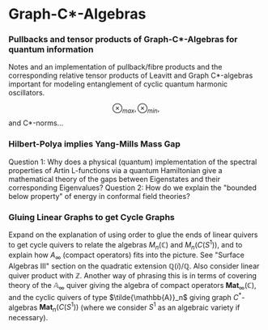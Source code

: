 # Graph-C*-Algebras
### Pullbacks and tensor products of Graph-C*-Algebras for quantum information
Notes and an implementation of pullback/fibre products and the corresponding relative tensor products of Leavitt and Graph C*-algebras important for modeling entanglement of cyclic quantum harmonic oscillators. 

$$\otimes_{max}, \otimes_{min},$$ and C*-norms...

### Hilbert-Polya implies Yang-Mills Mass Gap
Question 1: Why does a physical (quantum) implementation of the spectral properties of Artin L-functions via a quantum Hamiltonian give a mathematical theory of the gaps between Eigenstates and their corresponding Eigenvalues?
Question 2: How do we explain the "bounded below property" of energy in conformal field theories?

### Gluing Linear Graphs to get Cycle Graphs
Expand on the explanation of using order to glue the ends of linear quivers to get cycle quivers to relate the algebras $M_n(\mathbb{C})$ and $M_n(C(S^1))$, and to explain how $A_{\infty}$ (compact operators) fits into the picture. See "Surface Algebras III" section on the quadratic extension $\mathbb{Q}(i)/\mathbb{Q}$. Also consider linear quiver product with $\mathbb{Z}$. Another way of phrasing this is in terms of covering theory of the $\mathbb{A}_{\infty}$ quiver giving the algebra of compact operators $\mathbf{Mat}_{\infty}(\mathbb{C})$, and the cyclic quivers of type $\tilde{\mathbb{A}}_n$ giving graph $C^*$-algebras $\mathbf{Mat}_n(C(S^1))$ (where we consider $S^1$ as an algebraic variety if necessary). 
